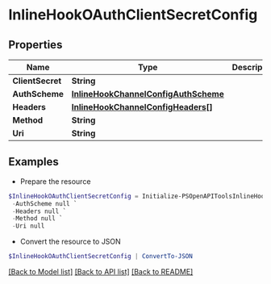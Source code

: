 # InlineHookOAuthClientSecretConfig
## Properties

Name | Type | Description | Notes
------------ | ------------- | ------------- | -------------
**ClientSecret** | **String** |  | [optional] 
**AuthScheme** | [**InlineHookChannelConfigAuthScheme**](InlineHookChannelConfigAuthScheme.md) |  | [optional] 
**Headers** | [**InlineHookChannelConfigHeaders[]**](InlineHookChannelConfigHeaders.md) |  | [optional] 
**Method** | **String** |  | [optional] 
**Uri** | **String** |  | [optional] 

## Examples

- Prepare the resource
```powershell
$InlineHookOAuthClientSecretConfig = Initialize-PSOpenAPIToolsInlineHookOAuthClientSecretConfig  -ClientSecret null `
 -AuthScheme null `
 -Headers null `
 -Method null `
 -Uri null
```

- Convert the resource to JSON
```powershell
$InlineHookOAuthClientSecretConfig | ConvertTo-JSON
```

[[Back to Model list]](../README.md#documentation-for-models) [[Back to API list]](../README.md#documentation-for-api-endpoints) [[Back to README]](../README.md)


